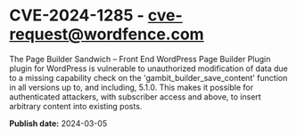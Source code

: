 # CVE-2024-1285 - cve-request@wordfence.com

The Page Builder Sandwich – Front End WordPress Page Builder Plugin plugin for WordPress is vulnerable to unauthorized modification of data due to a missing capability check on the 'gambit_builder_save_content' function in all versions up to, and including, 5.1.0. This makes it possible for authenticated attackers, with subscriber access and above, to insert arbitrary content into existing posts.

**Publish date:** 2024-03-05
